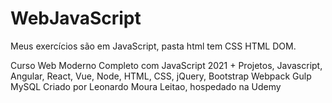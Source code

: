 # WebJavaScript
Meus exercícios são em JavaScript, pasta html tem CSS HTML DOM.

Curso Web Moderno Completo com JavaScript 2021 + Projetos, Javascript, Angular, React, Vue, Node, HTML, CSS, jQuery, Bootstrap Webpack Gulp MySQL
Criado por Leonardo Moura Leitao, hospedado na Udemy

